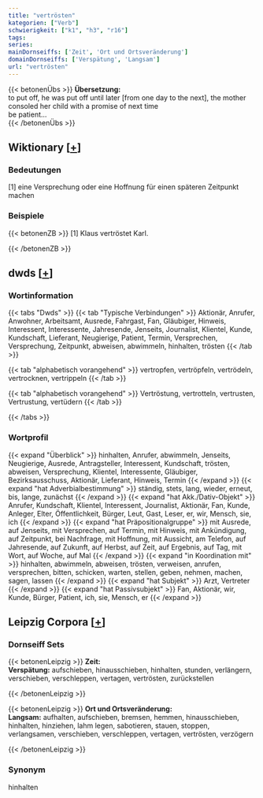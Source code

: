 ```yaml
---
title: "vertrösten"
kategorien: ["Verb"]
schwierigkeit: ["k1", "h3", "r16"]
tags:
series:
mainDornseiffs: ['Zeit', 'Ort und Ortsveränderung']
domainDornseiffs: ['Verspätung', 'Langsam']
url: "vertrösten"
---
```


{{< betonenÜbs >}}
**Übersetzung:**  
to put off, he was put off until later [from one day to the next], the mother consoled her child with a promise of next time  
be patient...  
{{< /betonenÜbs >}}

## Wiktionary [[+](https://de.wiktionary.org/wiki/vertrösten)]

### Bedeutungen
[1] eine Versprechung oder eine Hoffnung für einen späteren Zeitpunkt machen  

### Beispiele
{{< betonenZB >}}
[1] Klaus vertröstet Karl.  

{{< /betonenZB >}}


## dwds [[+](https://www.dwds.de/wb/vertrösten)]

### Wortinformation
{{< tabs "Dwds" >}}
{{< tab "Typische Verbindungen" >}}
Aktionär, Anrufer, Anwohner, Arbeitsamt, Ausrede, Fahrgast, Fan, Gläubiger, Hinweis, Interessent, Interessente, Jahresende, Jenseits, Journalist, Klientel, Kunde, Kundschaft, Lieferant, Neugierige, Patient, Termin, Versprechen, Versprechung, Zeitpunkt, abweisen, abwimmeln, hinhalten, trösten
{{< /tab >}}

{{< tab "alphabetisch vorangehend" >}}
vertropfen, vertröpfeln, vertrödeln, vertrocknen, vertrippeln
{{< /tab >}}

{{< tab "alphabetisch vorangehend" >}}
Vertröstung, vertrotteln, vertrusten, Vertrustung, vertüdern
{{< /tab >}}

{{< /tabs >}}

### Wortprofil
{{< expand "Überblick" >}} hinhalten, Anrufer, abwimmeln, Jenseits, Neugierige, Ausrede, Antragsteller, Interessent, Kundschaft, trösten, abweisen, Versprechung, Klientel, Interessente, Gläubiger, Bezirksausschuss, Aktionär, Lieferant, Hinweis, Termin {{< /expand >}}
{{< expand "hat Adverbialbestimmung" >}} ständig, stets, lang, wieder, erneut, bis, lange, zunächst {{< /expand >}}
{{< expand "hat Akk./Dativ-Objekt" >}} Anrufer, Kundschaft, Klientel, Interessent, Journalist, Aktionär, Fan, Kunde, Anleger, Elter, Öffentlichkeit, Bürger, Leut, Gast, Leser, er, wir, Mensch, sie, ich {{< /expand >}}
{{< expand "hat Präpositionalgruppe" >}} mit Ausrede, auf Jenseits, mit Versprechen, auf Termin, mit Hinweis, mit Ankündigung, auf Zeitpunkt, bei Nachfrage, mit Hoffnung, mit Aussicht, am Telefon, auf Jahresende, auf Zukunft, auf Herbst, auf Zeit, auf Ergebnis, auf Tag, mit Wort, auf Woche, auf Mal {{< /expand >}}
{{< expand "in Koordination mit" >}} hinhalten, abwimmeln, abweisen, trösten, verweisen, anrufen, versprechen, bitten, schicken, warten, stellen, geben, nehmen, machen, sagen, lassen {{< /expand >}}
{{< expand "hat Subjekt" >}} Arzt, Vertreter {{< /expand >}}
{{< expand "hat Passivsubjekt" >}} Fan, Aktionär, wir, Kunde, Bürger, Patient, ich, sie, Mensch, er {{< /expand >}}

## Leipzig Corpora [[+](https://corpora.uni-leipzig.de/en/res?word=vertrösten&corpusId=deu_newscrawl-public_2018)]

### Dornseiff Sets
{{< betonenLeipzig >}}
**Zeit:**  
**Verspätung:** aufschieben, hinausschieben, hinhalten, stunden, verlängern, verschieben, verschleppen, vertagen, vertrösten, zurückstellen  

{{< /betonenLeipzig >}}


{{< betonenLeipzig >}}
**Ort und Ortsveränderung:**  
**Langsam:** aufhalten, aufschieben, bremsen, hemmen, hinausschieben, hinhalten, hinziehen, lahm legen, sabotieren, stauen, stoppen, verlangsamen, verschieben, verschleppen, vertagen, vertrösten, verzögern  

{{< /betonenLeipzig >}}

### Synonym
hinhalten


